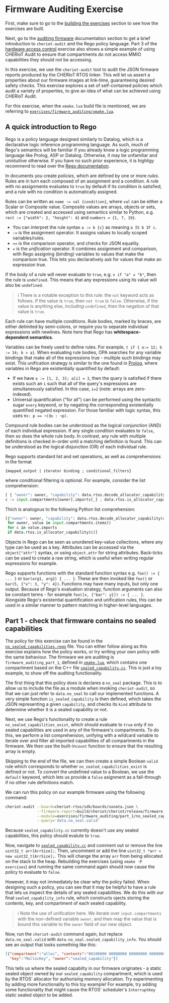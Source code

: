 <!--
Copyright lowRISC Contributors.
SPDX-License-Identifier: Apache-2.0
-->
# Firmware Auditing Exercise

First, make sure to go to the [building the exercises][] section to see how the exercises are built.

[building the exercises]: ../README.md#building-the-exercises

Next, go to the [auditing firmware][] documentation section to get a brief introduction to `cheriot-audit` and the Rego policy language.
Part 3 of the [hardware access control] exercise also shows a simple example of using CHERIoT Audit to ensure that compartments do not access MMIO capabilities they should not be accessing.

[auditing firmware]: ../../doc/auditing-firmware.md
[hardware access control]: ../hardware_access_control/README.md#part-3

In this exercise, we use the `cheriot-audit` tool to audit the JSON firmware reports produced by the CHERIoT RTOS linker.
This will let us assert a properties about our firmware images at link-time, guaranteeing desired safety checks.
This exercise explores a set of self-contained policies which audit a variety of properties, to give an idea of what can be achieved using CHERIoT Audit.

For this exercise, when the `xmake.lua` build file is mentioned, we are referring to [`exercises/firmware_auditing/xmake.lua`][].

[`exercises/firmware_auditing/xmake.lua`]: ../../exercises/firmware_auditing/xmake.lua

## A quick introduction to Rego

Rego is a policy language designed similarly to Datalog, which is a declarative logic inference programming language.
As such, much of Rego's semantics will be familiar if you already know a logic programming language like Prolog, ASP or Datalog.
Otherwise, it may be unfamiliar and unintuitive otherwise.
If you have no such prior experience, it is highligy recommend to read over the [Rego documentation][].

[Rego documentation]: https://www.openpolicyagent.org/docs/latest/policy-language/

In documents you create *policies*, which are defined by one or more *rules*.
Rules are in turn each composed of an assignment and a condition.
A rule with no assignments evaluates to `true` by default if its condition is satisfied, and a rule with no condition is automatically assigned.

Rules can be written as `name := val {condition}`, where `val` can be either a Scalar or Composite value.
Composite values are arrays, objects or sets, which are created and accessed using semantics similar to Python, e.g. `rect := {"width": 2, "height": 4}` and `numbers = {1, 7, 19}`.
- You can interpret the rule syntax `a := b {c}` as meaning `a IS b IF c`.
- `:=` is the assignment operator.
It assigns values to locally scoped variables/rules.
- `==` is the comparison operator, and checks for JSON equality.
- `=` is the *unification* operator.
It combines assignment and comparison, with Rego assigning (binding) variables to values that make the comparison true.
This lets you declaratively ask for values that make an expression true.

If the body of a rule will never evaluate to `true`, e.g. `v if "a" = "b"`, then the rule is `undefined`.
This means that any expressions using its value will also be `undefined`.

> ℹ️ There is a notable exception to this rule: the `not` keyword acts as follows.
> If the value is `true`, then `not true` is `false`.
Otherwise, if the value is anything else, *including `undefined`*, then the negation of that value is `true`.

Each rule can have multiple conditions.
Rule bodies, marked by braces, are either delimited by semi-colons, or require you to separate individual expressions with newlines.
Note here that Rego has **whitespace-dependent semantics**.


Variables can be freely used to define rules. For example, `t if { a:= 12; b := 34; b > a}`.
When evaluating rule bodies, OPA searches for any variable bindings that make all of the expressions true - multiple such bindings may exist.
This unification strategy is similar to the one found in [Prolog][], where variables in Rego are existentially quantified by default:
- If we have `a := [1, 2, 3]; a[i] = 3`, then the query is satisfied if there exists such an `i` such that all of the query's expressions are simultaneously satisfied.
In this case, `i=2` (note: arrays are zero-indexed).
- Universal quantification ("for all") can be performed using the syntactic sugar `every` keyword, or by negating the corresponding existentially quantified negated expression. For those familiar with logic syntax, this uses `∀x: p == ¬(∃x : ¬p)`.

[Prolog]: https://www.dai.ed.ac.uk/groups/ssp/bookpages/quickprolog/node12.html

Compound rule bodies can be understood as the logical conjunction (AND) of each individual expression.
If any single condition evaluates to `false`, then so does the whole rule body.
In contrast, any rule with multiple definitions is checked in-order until a matching definition is found.
This can be understood as the logical disjunction (OR) of each individual rule.

Rego supports standard list and set operations, as well as comprehensions in the format
```
{mapped_output | iterator binding ; conditional_filters}
````
where conditional filtering is optional.
For example, consider the list comprehension:
```python  # This is Rego, not python, but it gives us some syntax highlighting
[ { "owner": owner, "capability": data.rtos.decode_allocator_capability(c) } |
c := input.compartments[owner].imports[_] ; data.rtos.is_allocator_capability(c) ]
```
Thich is analogous to the following Python list comprehension:
```python
[{"owner": owner, "capability": data.rtos.decode_allocator_capability(c)}
 for owner, value in input.compartments.items()
 for c in value.imports
 if data.rtos.is_allocator_capability(c)]
```

Objects in Rego can be seen as unordered key-value collections, where any type can be used as a key.
Attributes can be accessed via the `object["attr"]` syntax, or using `object.attr` for string attributes.
Back-ticks can be used to create a raw string, which is useful when writing regular expressions for example.

Rego supports functions with the standard function syntax e.g. `foo() := { ... }` or `bar(arg1, arg2) { ... }`.
These are then invoked like `foo()` or `bar(5, {"x": 3, "y": 4})`. Functions may have many inputs, but only one output.
Because of Rego's evaluation strategy, function arguments can also be constant terms - for example `foo([x, {"bar": y}]) := { ... }`.
Alongside Rego's existential quantification and unification rules, this can be used in a similar manner to pattern matching in higher-level languages.

## Part 1 - check that firmware contains no sealed capabilities

The policy for this exercise can be found in the [`no_sealed_capabilities.rego`][] file.
You can either follow along as this exercise explains how the policy works, or try writing your own policy with the same behaviour.
The firmware we are auditing is `firmware_auditing_part_1`, defined in [`xmake.lua`][], which contains one compartment based on the C++ file [`sealed_capability.cc`][].
This is just a toy example, to show off the auditing functionality.

[`no_sealed_capabilities.rego`]:  ../../exercises/firmware_auditing/part_1/no_sealed_capabilities.rego
[`xmake.lua`]: ../../exercises/firmware_auditing/xmake.lua
[`sealed_capability.cc`]:  ../../exercises/firmware_auditing/part_1/sealed_capability.cc

The first thing that this policy does is declares a `no_seal` package.
This is to allow us to include the file as a module when invoking `cheriot-audit`, so that we can just refer to `data.no_seal` to call our implemented functions.
A very simple function `is_sealed_capability` is then defined, which takes the JSON representing a given `capability`, and checks its `kind` attribute to determine whether it is a sealed capability or not.

Next, we use Rego's functionality to create a rule `no_sealed_capabilities_exist`, which should evaluate to `true` only if no sealed capabilities are used in any of the firmware's compartments.
To do this, we perform a list comprehension, unifying with a wildcard variable to iterate over and filter all imported capabilities of all compartments in the firmware.
We then use the built-in`count` function to ensure that the resulting array is empty.

Skipping to the end of the file, we can then create a simple Boolean `valid` rule which corresponds to whether `no_sealed_capabilities_exist` is defined or not.
To convert the undefined value to a Boolean, we use the `default` keyword, which lets us provide a `false` asignment as a fall-through if no other rule definitions match.

We can run this policy on our example firmware using the following command:

```sh
cheriot-audit --board=cheriot-rtos/sdk/boards/sonata.json \
              --firmware-report=build/cheriot/cheriot/release/firmware_auditing_part_1.json \
              --module=exercises/firmware_auditing/part_1/no_sealed_capabilities.rego \
              --query='data.no_seal.valid'
```

Because `sealed_capability.cc` currently doesn't use any sealed capabilities, this policy should evalute to `true`.

Now, navigate to [`sealed_capability.cc`][] and comment out or remove the line `uint32_t arr[ArrSize];`.
Then, uncomment or add the line `uint32_t *arr = new uint32_t[ArrSize];`.
This will change the array `arr` from being allocated on the stack to the heap.
Rebuilding the exercises (using `xmake -P exercises`) and running the same command again should now cause the policy to evaluate to `false`.

[`sealed_capability.cc`]: ../../exercises/firmware_auditing/part_1/sealed_capability.cc

However, it may not immediately be clear why the policy failed.
When designing such a policy, you can see that it may be helpful to have a rule that lets us inspect the details of any sealed capabilities.
We do this with our final `sealed_capability_info` rule, which constructs ojects storing the contents, key, and compartment of each sealed capability.

> ℹ️ Note the use of unification here.
> We iterate over `input.compartments` with the non-defined variable `owner`, and then map the value that is bound this variable to the `owner` field of our new object.

Now, run the `cheriot-audit` command again, but replace `data.no_seal.valid` with `data.no_seal.sealed_capability_info`.
You should see an output that looks something like this:

```json
[{"compartment":"alloc", "contents":"00100000 00000000 00000000 00000000 00000000 00000000",
  "key":"MallocKey", "owner":"sealed_capability"}]
```

This tells us where the sealed capabilty in our firmware originates - a static sealed object owned by our `sealed_capability` compartment, which is used by the RTOS' allocator for authorising memory allocation.
Try experimenting by adding more functionality to this toy example!
For example, try adding some functionality that might cause the RTOS' scheduler's `InterruptKey` static sealed object to be added.
